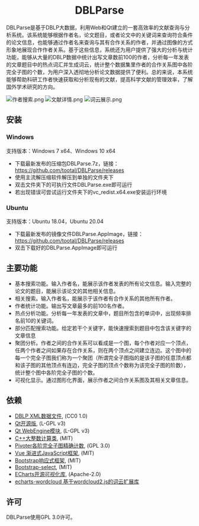 <h1 align="center">DBLParse</h1>
<p align="center">
<!--
  <a href="https://github.com/tootal/DBLParse/releases">
    <img alt="Github Release" src="https://img.shields.io/github/release/tootal/DBLParse.svg" target="_blank" />
  </a>
-->
  <!-- <a href="https://github.com/tootal/DBLParse/actions">
    <img alt="Github Actions" src="https://github.com/tootal/DBLParse/workflows/Windows/badge.svg?branch=master" target="_blank" />
  </a> -->
</p>

DBLParse是基于DBLP大数据，利用Web和Qt建立的一套高效率的文献查询与分析系统。该系统能够根据作者名，论文题目，或者论文中的关键词来查询符合条件的论文信息，也能够通过作者名来查询与其有合作关系的作者，并通过图像的方式形象地展现合作作者关系。基于这些信息，系统还为用户提供了强大的分析与统计功能，能够从大量的DBLP数据中统计出写文章数前100的作者，分析每一年发表的文章题目中的热点词汇并生成词云，统计整个数据集里作者的合作关系图中各阶完全子图的个数，为用户深入透彻地分析论文数据提供了便利。总的来说，本系统能够帮助科研工作者快速获取和分析现有的文献，提高科学文献的管理效率，了解国外学术研究的方向。

![作者搜索.png](https://i.loli.net/2020/05/22/8UBqhrmYsKC5Wub.png)
![文献详情.png](https://i.loli.net/2020/05/22/QOc7KP9DisUt5uN.png)
![词云展示.png](https://i.loli.net/2020/05/22/VCoESHJen9Z6Mfc.png)

## 安装
### Windows
支持版本：Windows 7 x64、Windows 10 x64

* 下载最新发布的压缩包DBLParse.7z，链接：https://github.com/tootal/DBLParse/releases
* 使用主流解压缩软件解压到单独的文件夹下
* 双击文件夹下的可执行文件DBLParse.exe即可运行
* 若出现错误可尝试运行文件夹下的vc_redist.x64.exe安装运行环境

### Ubuntu
支持版本：Ubuntu 18.04，Ubuntu 20.04

* 下载最新发布的镜像文件DBLParse.AppImage，链接：https://github.com/tootal/DBLParse/releases
* 双击下载好的DBLParse.AppImage即可运行

## 主要功能

* 基本搜索功能。输入作者名，能展示该作者发表的所有论文信息。输入完整的论文的题目，能展示该论文的其他相关信息。
* 相关搜索。输入作者名，能展示于该作者有合作关系的其他所有作者。
* 作者统计功能。输出写文章最多的前100名作者。
* 热点分析功能。分析每一年发表的文章中，题目所包含的单词中，出现频率排名前10的关键词。
* 部分匹配搜索功能。给定若干个关键字，能快速搜索到题目中包含该关键字的文章信息
* 聚团分析。作者之间的合作关系可以看成是一个图，每个作者对应一个顶点，任两个作者之间如果存在合作关系，则在两个顶点之间建立连边。这个图中的每一个完全子图我们称为一个聚团（所谓完全子图指的是该子图的任意顶点都和该子图的其他顶点有连边，完全子图的顶点个数称为该完全子图的阶数），统计整个图中各阶完全子图的个数。
* 可视化显示。通过图形化界面，展示作者之间合作关系图及其相关文章信息。

## 依赖

* [DBLP XML数据文件](https://dblp.org/xml/), (CC0 1.0)
* [Qt开源版](https://doc.qt.io/qt-5/licensing.html), (L-GPL v3)
* [Qt WebEngine模块](https://doc.qt.io/qt-5/qtwebengine-licensing.html), (L-GPL v3)
* [C++大整数计算类](https://github.com/Limeoats/BigNumber), (MIT)
* [Pivoter各阶完全子图精确计数](https://bitbucket.org/sjain12/pivoter/src/master/), (GPL 3.0)
* [Vue 渐进式JavaScript框架](https://cn.vuejs.org/index.html), (MIT)
* [Bootstrap响应式框架](https://getbootstrap.com/), (MIT)
* [Bootstrap-select](https://github.com/snapappointments/bootstrap-select), (MIT)
* [ECharts开源可视化库](https://echarts.apache.org/zh/index.html), (Apache-2.0)
* [echarts-wordcloud 基于wordcloud2.js的词云扩展库](https://github.com/ecomfe/echarts-wordcloud)

## 许可
DBLParse使用GPL 3.0许可。